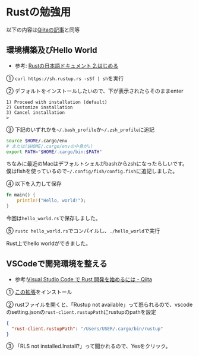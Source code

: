 # Rustの勉強用

以下の内容は[Qiitaの記事](https://qiita.com/katsuya_U/items/c420728ddb9b53768a06)と同等

## 環境構築及びHello World

- 参考: [Rustの日本語ドキュメント 2.はじめる](https://doc.rust-jp.rs/the-rust-programming-language-ja/1.9/book/getting-started.html)

① `curl https://sh.rustup.rs -sSf | sh`を実行

② デフォルトをインストールしたいので、下が表示されたらそのままenter

```
1) Proceed with installation (default)
2) Customize installation
3) Cancel installation
>
```

③ 下記のいずれかを`~/.bash_profile`か`~/.zsh_profile`に追記

```bash
source $HOME/.cargo/env
# または($HOME/.cargo/envの中身が↓)
export PATH="$HOME/.cargo/bin:$PATH"
```

ちなみに最近のMacはデフォルトシェルがbashからzshになったらしいです。
僕はfishを使っているので`~/.config/fish/config.fish`に追記しました。

④ 以下を入力して保存

```rust
fn main() {
    println!("Hello, world!");
}
```
今回は`hello_world.rs`で保存しました。

⑤ `rustc hello_world.rs`でコンパイルし、`./hello_world`で実行

Rust上でhello worldができました。

## VSCodeで開発環境を整える

- 参考:[Visual Studio Code で Rust 開発を始めるには - Qiita](https://qiita.com/chikoski/items/53590914cc6aacc8916d)

① [この拡張](https://marketplace.visualstudio.com/items?itemName=rust-lang.rust)をインストール

② rustファイルを開くと、「Rustup not available」って怒られるので、vscodeのsetting.jsonの`rust-client.rustupPath`にrustupのpathを設定

```json
{
  "rust-client.rustupPath": "/Users/USER/.cargo/bin/rustup"
}
```

③ 「RLS not installed.Install?」って聞かれるので、Yesをクリック。
